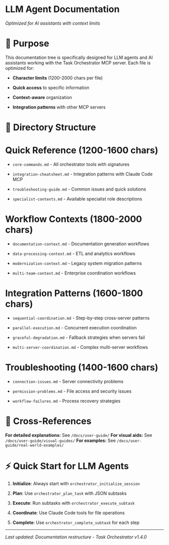 

# LLM Agent Documentation

*Optimized for AI assistants with context limits*

#

# 🎯 Purpose

This documentation tree is specifically designed for LLM agents and AI assistants working with the Task Orchestrator MCP server. Each file is optimized for:

- **Character limits** (1200-2000 chars per file)

- **Quick access** to specific information

- **Context-aware** organization

- **Integration patterns** with other MCP servers

#

# 📁 Directory Structure

#

#

# Quick Reference (1200-1600 chars)

- `core-commands.md` - All orchestrator tools with signatures

- `integration-cheatsheet.md` - Integration patterns with Claude Code MCP

- `troubleshooting-guide.md` - Common issues and quick solutions

- `specialist-contexts.md` - Available specialist role descriptions

#

#

# Workflow Contexts (1800-2000 chars)

- `documentation-context.md` - Documentation generation workflows

- `data-processing-context.md` - ETL and analytics workflows  

- `modernization-context.md` - Legacy system migration patterns

- `multi-team-context.md` - Enterprise coordination workflows

#

#

# Integration Patterns (1600-1800 chars)

- `sequential-coordination.md` - Step-by-step cross-server patterns

- `parallel-execution.md` - Concurrent execution coordination

- `graceful-degradation.md` - Fallback strategies when servers fail

- `multi-server-coordination.md` - Complex multi-server workflows

#

#

# Troubleshooting (1400-1600 chars)

- `connection-issues.md` - Server connectivity problems

- `permission-problems.md` - File access and security issues

- `workflow-failures.md` - Process recovery strategies

#

# 🔗 Cross-References

**For detailed explanations:** See `/docs/user-guide/`
**For visual aids:** See `/docs/user-guide/visual-guides/`
**For examples:** See `/docs/user-guide/real-world-examples/`

#

# ⚡ Quick Start for LLM Agents

1. **Initialize**: Always start with `orchestrator_initialize_session`

2. **Plan**: Use `orchestrator_plan_task` with JSON subtasks

3. **Execute**: Run subtasks with `orchestrator_execute_subtask`

4. **Coordinate**: Use Claude Code tools for file operations

5. **Complete**: Use `orchestrator_complete_subtask` for each step

---
*Last updated: Documentation restructure - Task Orchestrator v1.4.0*
